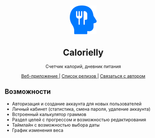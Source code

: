 
<p align="center">
  <img src="./public/logo.png">
</p>


<h1 align="center">Calorielly</h1>
<p align="center">Счетчик калорий, дневник питания</p>


<p align="center">
  <a href="https://calorielly.ru" alt="demo" >
  Веб-приложение
  </a>
  |
  <a href="https://github.com/Dexone/Calorielly/releases" alt="releases" >
    Список релизов
  </a>
    |
  <a href="https://t.me/mrtynnvv" alt="telegram" >
    Связаться с автором
  </a>
</p>



## Возможности

 - Авторизация и создание аккаунта для новых пользователей
 - Личный кабинет (статистика, смена пароля, удаление аккаунта)
 - Встроенный калькулятор граммов
 - Раздел целей с прогрессом и возможностью редактирования
 - Таймлайн с возможностью выбора даты
 - График изменения веса
